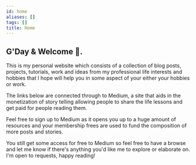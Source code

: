```yaml
---
id: home
aliases: []
tags: []
title: Home
---
```


## G'Day & Welcome 👋.
This is my personal website which consists of a collection of blog posts, projects, tutorials, work and ideas from my
professional life interests and hobbies that I hope will help you in some aspect of your either your hobbies or work.
 
The links below are connected through to Medium, a site that aids in the monetization of story telling allowing
people to share the life lessons and get paid for people reading them. 

Feel free to sign up to Medium as it opens you up to a huge amount of resources and your membership frees are used to
fund the composition of more posts and stories.

You still get some access for free to Medium so feel free to have a browse and let me know if there's anything you'd
like me to explore or elaborate on. I'm open to requests, happy reading!


